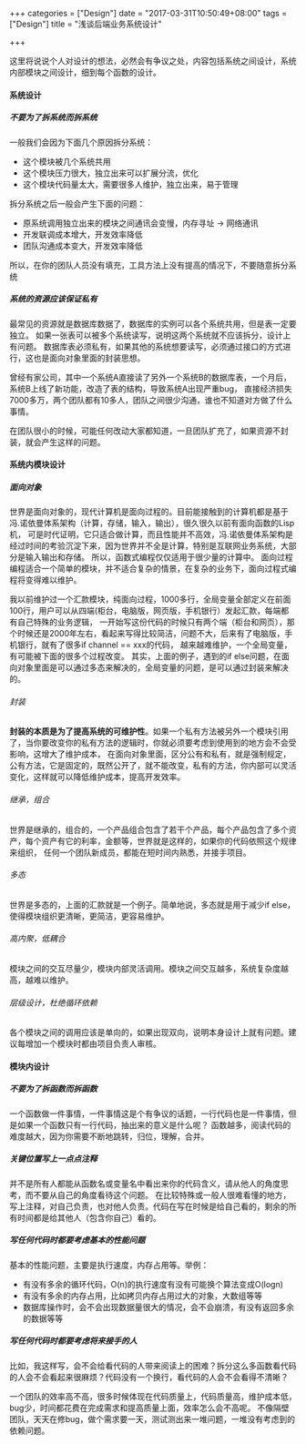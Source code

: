 +++
categories = ["Design"]
date = "2017-03-31T10:50:49+08:00"
tags = ["Design"]
title = "浅谈后端业务系统设计"

+++

这里将说说个人对设计的想法，必然会有争议之处，内容包括系统之间设计，系统内部模块之间设计，细到每个函数的设计。

#### 系统设计
##### 不要为了拆系统而拆系统
一般我们会因为下面几个原因拆分系统：
* 这个模块被几个系统共用
* 这个模块压力很大，独立出来可以扩展分流，优化
* 这个模块代码量太大，需要很多人维护，独立出来，易于管理

拆分系统之后一般会产生下面的问题：
* 原系统调用独立出来的模块之间通讯会变慢，内存寻址 -> 网络通讯
* 开发联调成本增大，开发效率降低
* 团队沟通成本变大，开发效率降低

所以，在你的团队人员没有填充，工具方法上没有提高的情况下，不要随意拆分系统

##### 系统的资源应该保证私有
最常见的资源就是数据库数据了，数据库的实例可以各个系统共用，但是表一定要独立。
如果一张表可以被多个系统读写，说明这两个系统就不应该拆分，设计上有问题。
数据库表必须私有，如果其他的系统想要读写，必须通过接口的方式进行，这也是面向对象里面的封装思想。

曾经有家公司，其中一个系统A直接读了另外一个系统B的数据库表，一个月后，系统B上线了新功能，改造了表的结构，导致系统A出现严重bug，
直接经济损失7000多万，两个团队都有10多人，团队之间很少沟通，谁也不知道对方做了什么事情。

在团队很小的时候，可能任何改动大家都知道，一旦团队扩充了，如果资源不封装，就会产生这样的问题。

#### 系统内模块设计
##### 面向对象
世界是面向对象的，现代计算机是面向过程的。目前能接触到的计算机都是基于冯.诺依曼体系架构（计算，存储，输入，输出），很久很久以前有面向函数的Lisp机，
可是时代证明，它只适合做计算，而且性能并不高效，冯.诺依曼体系架构是经过时间的考验沉淀下来，因为世界并不全是计算，特别是互联网业务系统，大部分是输入输出和存储。
所以，函数式编程仅仅适用于很少量的计算中。
面向过程编程适合一个简单的模块，并不适合复杂的情景，在复杂的业务下，面向过程式编程将变得难以维护。

我以前维护过一个汇款模块，纯面向过程，1000多行，全局变量全部定义在前面100行，用户可以从四端(柜台，电脑版，网页版，手机银行）发起汇款，每端都有自己特殊的业务逻辑，
一开始写这份代码的时候只有两个端（柜台和网页），那个时候还是2000年左右，看起来写得比较简洁，问题不大，后来有了电脑版，手机银行，就有了很多if channel == xxx的代码，
越来越难维护，一个全局变量，有可能被下面的很多个过程改变。
其实，上面的例子，遇到的if else问题，在面向对象里面是可以通过多态来解决的，全局变量的问题，是可以通过封装来解决的。

###### 封装
**封装的本质是为了提高系统的可维护性**。如果一个私有方法被另外一个模块引用了，当你要改变你的私有方法的逻辑时，你就必须要考虑到使用到的地方会不会受影响，这增大了维护成本，
在面向对象里面，区分公有和私有，就是强制规定，公有方法，它是固定的，既然公开了，就不能改变，私有的方法，你内部可以灵活变化，这样就可以降低维护成本，提高开发效率。

###### 继承，组合
世界是继承的，组合的，一个产品组合包含了若干个产品，每个产品包含了多个资产，每个资产有它的利率，金额等，世界就是这样的，如果你的代码依照这个规律来组织，
任何一个团队新成员，都能在短时间内熟悉，并接手项目。

###### 多态
世界是多态的，上面的汇款就是一个例子。简单地说，多态就是用于减少if else，使得模块组织更清晰，更简洁，更容易维护。

###### 高内聚，低耦合
模块之间的交互尽量少，模块内部灵活调用。模块之间交互越多，系统复杂度越高，越难以维护。

###### 层级设计，杜绝循环依赖
各个模块之间的调用应该是单向的，如果出现双向，说明本身设计上就有问题。建议每增加一个模块时都由项目负责人审核。

#### 模块内设计
##### 不要为了拆函数而拆函数
一个函数做一件事情，一件事情这是个有争议的话题，一行代码也是一件事情，但是如果一个函数只有一行代码，抽出来的意义是什么呢？
函数越多，阅读代码的难度越大，因为你需要不断地跳转，归位，理解，合并。

##### 关键位置写上一点点注释
并不是所有人都能从函数名或变量名中看出来你的代码含义，请从他人的角度思考，而不要从自己的角度看待这个问题。
在比较特殊或一般人很难看懂的地方，写上注释，对自己负责，也对他人负责。代码在写在时候是给自己看的，剩余的所有时间都是给其他人（包含你自己）看的。

##### 写任何代码时都要考虑基本的性能问题
基本的性能问题，主要是执行速度，内存占用等。举例：
* 有没有多余的循环代码，O(n)的执行速度有没有可能换个算法变成O(logn)
* 有没有多余的内存占用，比如拷贝内存占用过大的对象，大数组等等
* 数据库操作时，会不会出现数据量很大的情况，会不会崩溃，有没有返回多余的数据等等

##### 写任何代码时都要考虑将来接手的人
比如，我这样写，会不会给看代码的人带来阅读上的困难？拆分这么多函数看代码的人会不会看起来很麻烦？代码没有一个换行，看代码的人会不会看得不清晰？

一个团队的效率高不高，很多时候体现在代码质量上，代码质量高，维护成本低，bug少，时间都花费在完成需求和提高质量上面，效率怎么会不高呢。
不像隔壁团队，天天在修bug，做个需求要一天，测试测出来一堆问题，一堆没有考虑到的依赖问题。


